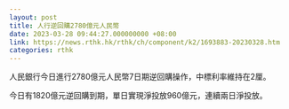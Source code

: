 ```yaml
---
layout: post
title: 人行逆回購2780億元人民幣
date: 2023-03-28 09:44:27.000000000 +08:00
link: https://news.rthk.hk/rthk/ch/component/k2/1693883-20230328.htm
categories: rthk
---
```


人民銀行今日進行2780億元人民幣7日期逆回購操作，中標利率維持在2厘。

今日有1820億元逆回購到期，單日實現淨投放960億元，連續兩日淨投放。
